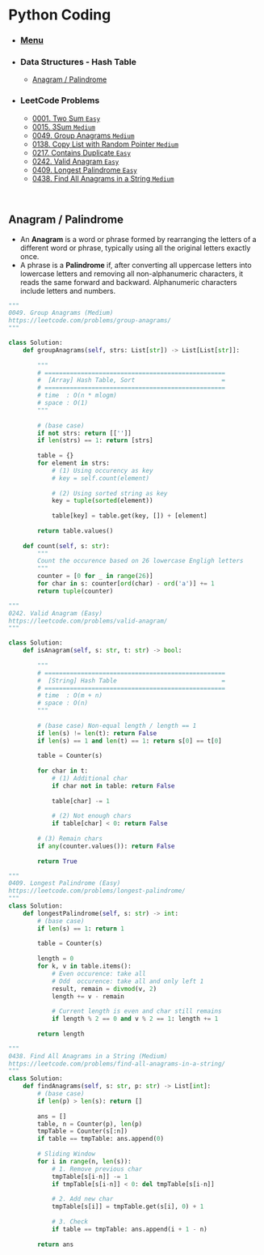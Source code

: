 # Python Coding

* ### [Menu](./README.md)
* ### Data Structures - Hash Table
    * [Anagram / Palindrome](#p1)
* ### LeetCode Problems
    * [0001. Two Sum ```Easy```](https://leetcode.com/problems/two-sum/)
    * [0015. 3Sum ```Medium```](https://leetcode.com/problems/3sum/)
    * [0049. Group Anagrams ```Medium```](https://leetcode.com/problems/group-anagrams/)
    * [0138. Copy List with Random Pointer ```Medium```](https://leetcode.com/problems/copy-list-with-random-pointer/)
    * [0217. Contains Duplicate ```Easy```](https://leetcode.com/problems/contains-duplicate/)
    * [0242. Valid Anagram ```Easy```](https://leetcode.com/problems/valid-anagram/)
    * [0409. Longest Palindrome ```Easy```](https://leetcode.com/problems/longest-palindrome/)
    * [0438. Find All Anagrams in a String ```Medium```](https://leetcode.com/problems/find-all-anagrams-in-a-string/)

<br />

## Anagram / Palindrome                     <a name="p1"></a>
* An **Anagram** is a word or phrase formed by rearranging the letters of a different word or phrase, typically using all the original letters exactly once.
* A phrase is a **Palindrome** if, after converting all uppercase letters into lowercase letters and removing all non-alphanumeric characters, it reads the same forward and backward. Alphanumeric characters include letters and numbers.

```python
"""
0049. Group Anagrams (Medium)
https://leetcode.com/problems/group-anagrams/
"""

class Solution:
    def groupAnagrams(self, strs: List[str]) -> List[List[str]]:
        
        """
        # ==================================================
        #  [Array] Hash Table, Sort                        =
        # ==================================================
        # time  : O(n * mlogm)
        # space : O(1)
        """
        
        # (base case)
        if not strs: return [['']]
        if len(strs) == 1: return [strs]
        
        table = {}
        for element in strs:
            # (1) Using occurency as key
            # key = self.count(element)
            
            # (2) Using sorted string as key
            key = tuple(sorted(element))
            
            table[key] = table.get(key, []) + [element]
            
        return table.values()
        
    def count(self, s: str):
        """
        Count the occurence based on 26 lowercase Engligh letters
        """
        counter = [0 for _ in range(26)]
        for char in s: counter[ord(char) - ord('a')] += 1
        return tuple(counter)
```

```python
"""
0242. Valid Anagram (Easy)
https://leetcode.com/problems/valid-anagram/
"""

class Solution:
    def isAnagram(self, s: str, t: str) -> bool:
        
        """
        # ==================================================
        #  [String] Hash Table                             =
        # ==================================================
        # time  : O(m + n)
        # space : O(n)
        """
        
        # (base case) Non-equal length / length == 1
        if len(s) != len(t): return False
        if len(s) == 1 and len(t) == 1: return s[0] == t[0]
        
        table = Counter(s)
        
        for char in t:
            # (1) Additional char
            if char not in table: return False
            
            table[char] -= 1
            
            # (2) Not enough chars
            if table[char] < 0: return False
        
        # (3) Remain chars
        if any(counter.values()): return False
        
        return True
```

```python
"""
0409. Longest Palindrome (Easy)
https://leetcode.com/problems/longest-palindrome/
"""
class Solution:
    def longestPalindrome(self, s: str) -> int:
        # (base case)
        if len(s) == 1: return 1
        
        table = Counter(s)
        
        length = 0
        for k, v in table.items():
            # Even occurence: take all
            # Odd  occurence: take all and only left 1
            result, remain = divmod(v, 2)
            length += v - remain
            
            # Current length is even and char still remains
            if length % 2 == 0 and v % 2 == 1: length += 1
            
        return length
```

```python
"""
0438. Find All Anagrams in a String (Medium)
https://leetcode.com/problems/find-all-anagrams-in-a-string/
"""
class Solution:
    def findAnagrams(self, s: str, p: str) -> List[int]:
        # (base case)
        if len(p) > len(s): return []
        
        ans = []
        table, n = Counter(p), len(p)
        tmpTable = Counter(s[:n])
        if table == tmpTable: ans.append(0)
        
        # Sliding Window
        for i in range(n, len(s)):
            # 1. Remove previous char
            tmpTable[s[i-n]] -= 1
            if tmpTable[s[i-n]] < 0: del tmpTable[s[i-n]]
                
            # 2. Add new char
            tmpTable[s[i]] = tmpTable.get(s[i], 0) + 1
            
            # 3. Check
            if table == tmpTable: ans.append(i + 1 - n)
                
        return ans
```